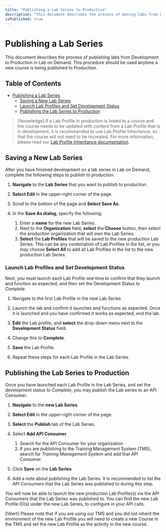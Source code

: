 ```yaml
---
title: "Publishing a Lab Series to Production"
description: "This document describes the process of moving labs from Development to Production in Lab on Demand."
isPublished: true
---
```


# Publishing a Lab Series 

This document describes the process of publishing labs from Development to Production in Lab on Demand. This procedure should be used anytime a new course is being published to Production.  

## Table of Contents
- [Publishing a Lab Series](#publishing-a-lab-series)
  * [Saving a New Lab Series](#saving-a-new-lab-series)
  * [Launch Lab Profiles and Set Development Status](#launch-lab-profiles-and-set-development-status)
  * [Publishing the Lab Series to Production](#publishing-the-lab-series-to-production)


>[!knowledge] If a Lab Profile in production is linked to a course and the course needs to be updated with content from a Lab Profile that is in development, it is recommended to use Lab Profile Inheritance, so that the course will not need to be recreated. For more information, please read our [Lab Profile Inheritance documentation](lab-profile-inheritance.md). 

## Saving a New Lab Series

After you have finished development on a lab series in Lab on Demand, complete the following steps to publish to production. 

1. **Navigate** to the **Lab Series** that you want to publish to production. 

1. **Select Edit** in the upper-right corner of the page. 

1. Scroll to the bottom of the page and **Select Save As**. 

1. In the **Save As dialog**, specify the following: 

    1. Enter a **name** for the new Lab Series.
    1. Next to the **Organization** field, **select** the **Choose** button, then select the production organization that will own the Lab Series. 
    1. **Select** the **Lab Profiles** that will be saved to the new production Lab Series. This can be any combination of Lab Profiles in the list, or you may choose **Select All** to add all Lab Profiles in the list to the new production Lab Series. 

### Launch Lab Profiles and Set Development Status

Next, you must launch each Lab Profile one time to confirm that they launch and function as expected, and then set the Development Status to _Complete_. 

1. Navigate to the first Lab Profile in the new Lab Series. 

1. Launch the lab and confirm it launches and functions as expected. Once it is launched and you have confirmed it works as expected, end the lab. 

1. **Edit** the Lab profile, and **select** the drop-down menu next to the **Development Status** field. 

1. Change this to **Complete**. 

1. **Save** the Lab Profile. 

1. Repeat these steps for each Lab Profile in the Lab Series. 

## Publishing the Lab Series to Production

Once you have launched each Lab Profile in the Lab Series, and set the development status to _Complete_, you may publish the Lab series to an API Consumer. 

1. **Navigate** to the **new Lab Series**

1. **Select Edit** in the upper-right corner of the page. 

1. **Select** the **Publish** tab of the Lab Series. 

1. Select **Add API Consumer**. 

    1. Search for the API Consumer for your organization
    1. If you are publishing to the Training Management System (TMS), search for _Training Management System_ and add that API Consumer. 

1. Click **Save** on the **Lab Series**.

1. Add a note about publishing the Lab Series. It is recommended to list the API Consumers that the Lab Series was published to during this step. 

You will now be able to launch the new production Lab Profile(s) via the API Consumers that the Lab Series was published to. You can find the new Lab Profile ID(s) under the new Lab Series, to configure in your API calls. 

[!Alert] Please note that if you are using our TMS and you did not inherit the environment of the new Lab Profile you will need to create a new Course in the TMS and set the new Lab Profile as the activity in the new course.
